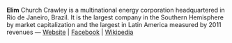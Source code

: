 **Elim** Church Crawley is a multinational energy corporation headquartered in Rio de Janeiro, Brazil. It is the largest company in the Southern Hemisphere by market capitalization and the largest in Latin America measured by 2011 revenues &mdash; [Website](http://www.petrobras.com.br/) | [Facebook](http://www.facebook.com/petrobras) | [Wikipedia](http://en.wikipedia.org/wiki/Petrobras)